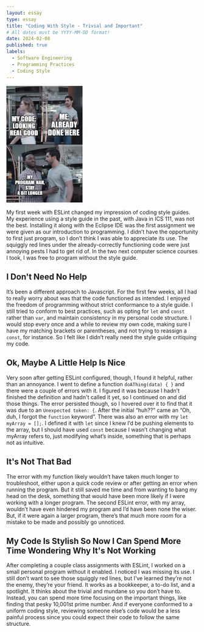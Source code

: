 ```yaml
---
layout: essay
type: essay
title: "Coding With Style - Trivial and Important"
# All dates must be YYYY-MM-DD format!
date: 2024-02-08
published: true
labels:
  - Software Engineering
  - Programming Practices
  - Coding Style
---
```


<img width="200px" src="../img/least-i-look-good.jpg">

My first week with ESLint changed my impression of coding style guides. My experience using a style guide in the past, with Java in ICS 111, was not the best. Installing it along with the Eclipse IDE was the first assignment we were given as our introduction to programming. I didn’t have the opportunity to first just program, so I don’t think I was able to appreciate its use. The squiggly red lines under the already-correctly functioning code were just annoying pests I had to get rid of. In the two next computer science courses I took, I was free to program without the style guide.

## I Don't Need No Help

It’s been a different approach to Javascript. For the first few weeks, all I had to really worry about was that the code functioned as intended. I enjoyed the freedom of programming without strict conformance to a style guide. I still tried to conform to best practices, such as opting for ```let``` and ```const``` rather than ```var```, and maintain consistency in my personal code structure. I would stop every once and a while to review my own code, making sure I have my matching brackets or parentheses, and not trying to reassign a ```const```, for instance. So I felt like I didn’t really need the style guide critiquing my code.

## Ok, Maybe A Little Help Is Nice

Very soon after getting ESLint configured, though, I found it helpful, rather than an annoyance. I went to define a function ```doAThing(data) { }``` and there were a couple of errors with it. I figured it was because I hadn’t finished the definition and hadn't called it yet, so I continued on and did those things. The error persisted though, so I hovered over it to find that it was due to an ```Unexpected token: {```. After the initial “huh??” came an “Oh, duh, I forgot the ```function``` keyword”. There was also an error with my ```let myArray = [];```. I defined it with ```let``` since I knew I’d be pushing elements to the array, but I should have used ```const``` because I wasn’t changing what myArray refers to, just modifying what’s inside, something that is perhaps not as intuitive.

## It's Not That Bad

The error with my function likely wouldn’t have taken much longer to troubleshoot, either upon a quick code review or after getting an error when running the program. But it still saved me time and from wanting to bang my head on the desk, something that would have been more likely if I were working with a longer program. The second ESLint error, with my array, wouldn’t have even hindered my program and I’d have been none the wiser. But, if it were again a larger program, there’s that much more room for a mistake to be made and possibly go unnoticed. 

## My Code Is Stylish So Now I Can Spend More Time Wondering Why It's Not Working

After completing a couple class assignments with ESLint, I worked on a small personal program without it enabled. I noticed I was missing its use. I still don’t want to see those squiggly red lines, but I’ve learned they’re not the enemy, they’re your friend. It works as a bookkeeper, a to-do list, and a spotlight. It thinks about the trivial and mundane so you don’t have to. Instead, you can spend more time focusing on the important things, like finding that pesky 10,001st prime number. And if everyone conformed to a uniform coding style, reviewing someone else’s code would be a less painful process since you could expect their code to follow the same structure.

